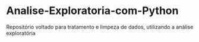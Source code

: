 # Analise-Exploratoria-com-Python
Repositório voltado para tratamento e limpeza de dados, utilizando a análise exploratória
